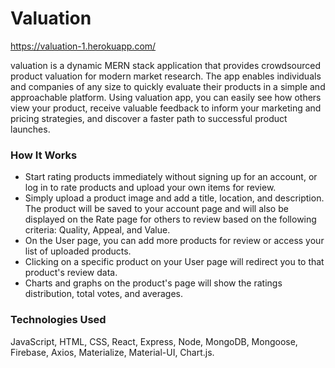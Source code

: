 # Valuation

https://valuation-1.herokuapp.com/

valuation is a dynamic MERN stack application that provides crowdsourced product valuation for modern market research. The app enables individuals and companies of any size to quickly evaluate their products in a simple and approachable platform.
Using valuation app, you can easily see how others view your product, receive valuable feedback to inform your marketing and pricing strategies, and discover a faster path to successful product launches.

### How It Works
* Start rating products immediately without signing up for an account, or log in to rate products and upload your own items for review. 
* Simply upload a product image and add a title, location, and description. The product will be saved to your account page and will also be displayed on the Rate page for others to review based on the following criteria: Quality, Appeal, and Value.
* On the User page, you can add more products for review or access your list of uploaded products.
* Clicking on a specific product on your User page will redirect you to that product's review data.
* Charts and graphs on the product's page will show the ratings distribution, total votes, and averages.

### Technologies Used
JavaScript, HTML, CSS, React, Express, Node, MongoDB, Mongoose, Firebase, Axios, Materialize, Material-UI, Chart.js.


